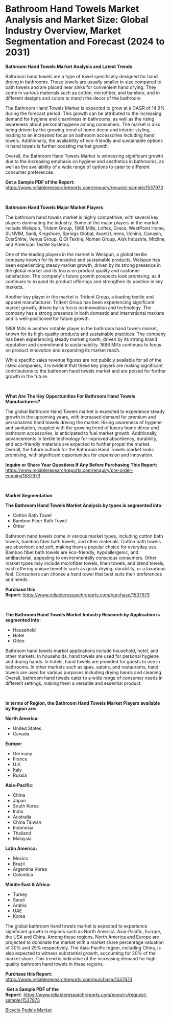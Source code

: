 <p><h1>Bathroom Hand Towels Market Analysis and Market Size: Global Industry Overview, Market Segmentation and Forecast (2024 to 2031)</h1></p><p><strong>Bathroom Hand Towels Market Analysis and Latest Trends</strong></p>
<p><p>Bathroom hand towels are a type of towel specifically designed for hand drying in bathrooms. These towels are usually smaller in size compared to bath towels and are placed near sinks for convenient hand drying. They come in various materials such as cotton, microfiber, and bamboo, and in different designs and colors to match the decor of the bathroom.</p><p>The Bathroom Hand Towels Market is expected to grow at a CAGR of 14.9% during the forecast period. This growth can be attributed to the increasing demand for hygiene and cleanliness in bathrooms, as well as the rising awareness about personal hygiene among consumers. The market is also being driven by the growing trend of home decor and interior styling, leading to an increased focus on bathroom accessories including hand towels. Additionally, the availability of eco-friendly and sustainable options in hand towels is further boosting market growth.</p><p>Overall, the Bathroom Hand Towels Market is witnessing significant growth due to the increasing emphasis on hygiene and aesthetics in bathrooms, as well as the availability of a wide range of options to cater to different consumer preferences.</p></p>
<p><strong>Get a Sample PDF of the Report:&nbsp;</strong> <a href="https://www.reliableresearchreports.com/enquiry/request-sample/1537973">https://www.reliableresearchreports.com/enquiry/request-sample/1537973</a></p>
<p>&nbsp;</p>
<p><strong>Bathroom Hand Towels Major Market Players</strong></p>
<p><p>The bathroom hand towels market is highly competitive, with several key players dominating the industry. Some of the major players in the market include Welspun, Trident Group, 1888 Mills, Loftex, Grace, WestPoint Home, SUNVIM, Sanli, Kingshore, Springs Global, Avanti Linens, Uchino, Canasin, EverShine, Venus Group, QiQi Textile, Noman Group, Alok Industrie, Mtcline, and American Textile Systems.</p><p>One of the leading players in the market is Welspun, a global textile company known for its innovative and sustainable products. Welspun has been experiencing steady market growth, driven by its strong presence in the global market and its focus on product quality and customer satisfaction. The company's future growth prospects look promising, as it continues to expand its product offerings and strengthen its position in key markets.</p><p>Another key player in the market is Trident Group, a leading textile and apparel manufacturer. Trident Group has been experiencing significant market growth, driven by its focus on innovation and technology. The company has a strong presence in both domestic and international markets and is well-positioned for future growth.</p><p>1888 Mills is another notable player in the bathroom hand towels market, known for its high-quality products and sustainable practices. The company has been experiencing steady market growth, driven by its strong brand reputation and commitment to sustainability. 1888 Mills continues to focus on product innovation and expanding its market reach.</p><p>While specific sales revenue figures are not publicly available for all of the listed companies, it is evident that these key players are making significant contributions to the bathroom hand towels market and are poised for further growth in the future.</p></p>
<p>&nbsp;</p>
<p><strong>What Are The Key Opportunities For Bathroom Hand Towels Manufacturers?</strong></p>
<p><p>The global Bathroom Hand Towels market is expected to experience steady growth in the upcoming years, with increased demand for premium and personalized hand towels driving the market. Rising awareness of hygiene and sanitation, coupled with the growing trend of luxury home décor and bathroom accessories, is anticipated to fuel market growth. Additionally, advancements in textile technology for improved absorbency, durability, and eco-friendly materials are expected to further propel the market. Overall, the future outlook for the Bathroom Hand Towels market looks promising, with significant opportunities for expansion and innovation.</p></p>
<p><strong>Inquire or Share Your Questions If Any Before Purchasing This Report:</strong> <a href="https://www.reliableresearchreports.com/enquiry/pre-order-enquiry/1537973">https://www.reliableresearchreports.com/enquiry/pre-order-enquiry/1537973</a></p>
<p>&nbsp;</p>
<p><strong>Market Segmentation</strong></p>
<p><strong>The Bathroom Hand Towels Market Analysis by types is segmented into:</strong></p>
<p><ul><li>Cotton Bath Towel</li><li>Bamboo Fiber Bath Towel</li><li>Other</li></ul></p>
<p><p>Bathroom hand towels come in various market types, including cotton bath towels, bamboo fiber bath towels, and other materials. Cotton bath towels are absorbent and soft, making them a popular choice for everyday use. Bamboo fiber bath towels are eco-friendly, hypoallergenic, and antibacterial, appealing to environmentally conscious consumers. Other market types may include microfiber towels, linen towels, and blend towels, each offering unique benefits such as quick drying, durability, or a luxurious feel. Consumers can choose a hand towel that best suits their preferences and needs.</p></p>
<p><strong>Purchase this Report:&nbsp;</strong><a href="https://www.reliableresearchreports.com/purchase/1537973">https://www.reliableresearchreports.com/purchase/1537973</a></p>
<p>&nbsp;</p>
<p><strong>The Bathroom Hand Towels Market Industry Research by Application is segmented into:</strong></p>
<p><ul><li>Household</li><li>Hotel</li><li>Other</li></ul></p>
<p><p>Bathroom hand towels market applications include household, hotel, and other markets. In households, hand towels are used for personal hygiene and drying hands. In hotels, hand towels are provided for guests to use in bathrooms. In other markets such as spas, salons, and restaurants, hand towels are used for various purposes including drying hands and cleaning. Overall, bathroom hand towels cater to a wide range of consumer needs in different settings, making them a versatile and essential product.</p></p>
<p>&nbsp;</p>
<p><strong>In terms of Region, the Bathroom Hand Towels Market Players available by Region are:</strong></p>
<p>
    <p> <strong> North America: </strong>
        <ul>
            <li>United States</li>
            <li>Canada</li>
        </ul>
        </p> 
    <p> <strong> Europe: </strong>
        <ul>
            <li>Germany</li>
            <li>France</li>
            <li>U.K.</li>
            <li>Italy</li>
            <li>Russia</li>
        </ul>
        </p> 
    <p> <strong> Asia-Pacific: </strong>
        <ul>
            <li>China</li>
            <li>Japan</li>
            <li>South Korea</li>
            <li>India</li>
            <li>Australia</li>
            <li>China Taiwan</li>
            <li>Indonesia</li>
            <li>Thailand</li>
            <li>Malaysia</li>
        </ul>
        </p> 
    <p> <strong> Latin America: </strong>
        <ul>
            <li>Mexico</li>
            <li>Brazil</li>
            <li>Argentina Korea</li>
            <li>Colombia</li>
        </ul>
        </p> 
    <p> <strong> Middle East & Africa: </strong>
        <ul>
            <li>Turkey</li>
            <li>Saudi</li>
            <li>Arabia</li>
            <li>UAE</li>
            <li>Korea</li>
        </ul>
    </p>
    </p>
<p><p>The global bathroom hand towels market is expected to experience significant growth in regions such as North America, Asia-Pacific, Europe, the USA and China. Among these regions, North America and Europe are projected to dominate the market with a market share percentage valuation of 30% and 25% respectively. The Asia-Pacific region, including China, is also expected to witness substantial growth, accounting for 20% of the market share. This trend is indicative of the increasing demand for high-quality bathroom hand towels in these regions.</p></p>
<p><strong>Purchase this Report: </strong><a href="https://www.reliableresearchreports.com/purchase/1537973">https://www.reliableresearchreports.com/purchase/1537973</a></p>
<p>&nbsp;<strong>Get a Sample PDF of the Report:&nbsp;&nbsp;</strong><a href="https://www.reliableresearchreports.com/enquiry/request-sample/1537973">https://www.reliableresearchreports.com/enquiry/request-sample/1537973</a></p>
<p><strong></strong></p>
<p><p><a href="https://fearless-okapi-6c8.notion.site/Global-Bicycle-Pedals-Market-Size-and-Market-Trends-Insights-and-Projections-from-2024-to-2031-a02bf2246f544449bbe97fa7bc730eb4">Bicycle Pedals Market</a></p></p>